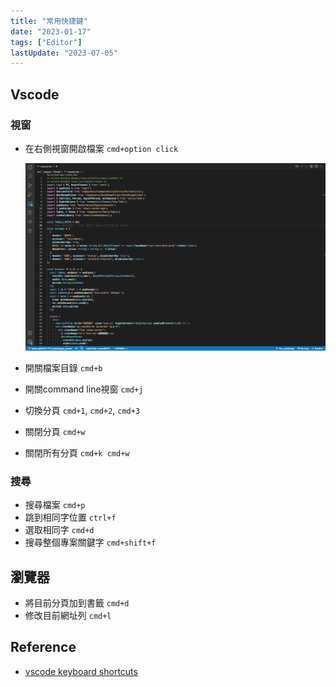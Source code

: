 ```yaml
---
title: "常用快捷鍵"
date: "2023-01-17"
tags: ["Editor"]
lastUpdate: "2023-07-05"
---
```


## Vscode
### 視窗
* 在右側視窗開啟檔案 `cmd+option click`

  ![openInNewWindow](./openInNewWindow.gif)
* 開關檔案目錄 `cmd+b`
* 開關command line視窗 `cmd+j`
* 切換分頁 `cmd+1`, `cmd+2`, `cmd+3`
* 關閉分頁 `cmd+w`
* 關閉所有分頁 `cmd+k cmd+w`

### 搜尋
* 搜尋檔案 `cmd+p`
* 跳到相同字位置 `ctrl+f`
* 選取相同字 `cmd+d`
* 搜尋整個專案關鍵字 `cmd+shift+f`

## 瀏覽器
* 將目前分頁加到書籤 `cmd+d`
* 修改目前網址列 `cmd+l`


## Reference
* [vscode keyboard shortcuts](https://code.visualstudio.com/shortcuts/keyboard-shortcuts-macos.pdf)